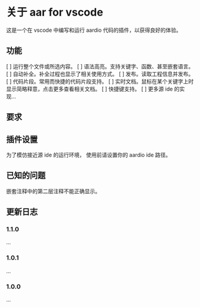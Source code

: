 # 关于 aar for vscode

这是一个在 vscode 中编写和运行 aardio 代码的插件，以获得良好的体验。

## 功能

[ ] 运行整个文件或所选内容。
[ ] 语法高亮。支持关键字、函数、甚至嵌套语言。
[ ] 自动补全。补全过程也显示了相关使用方式。
[ ] 发布。读取工程信息并发布。
[ ] 代码片段。常用而快捷的代码片段支持。
[ ] 实时文档。鼠标在某个关键字上时显示简略释意，点击更多查看相关文档。
[ ] 快捷键支持。
[ ] 更多源 ide 的实现...

## 要求

## 插件设置
为了模仿接近源 ide 的运行环境， 使用前请设置你的 aardio ide 路径。

## 已知的问题
嵌套注释中的第二层注释不能正确显示。

## 更新日志

### 1.1.0
...
### 1.0.1
...
### 1.0.0
...
